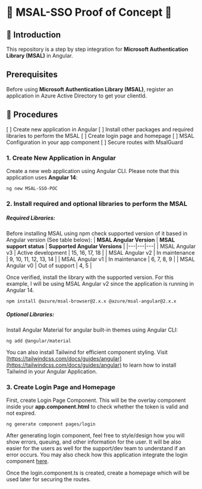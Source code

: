 # 🎯 MSAL-SSO Proof of Concept 🎯

## 👋 Introduction
This repository is a step by step integration for **Microsoft Authentication Library (MSAL)** in Angular.

## Prerequisites
Before using **Microsoft Authentication Library (MSAL)**, register an application in Azure Active Directory to get your clientId.

## 📃 Procedures
[ ] Create new application in Angular
[ ] Install other packages and required libraries to perform the MSAL
[ ] Create login page and homepage
[ ] MSAL Configuration in your app component
[ ] Secure routes with MsalGuard

### 1. Create New Application in Angular
Create a new web application using Angular CLI. Please note that this application uses **Angular 14**:
```
ng new MSAL-SSO-POC
```

### 2. Install required and optional libraries to perform the MSAL

##### **Required Libraries:**
Before installing MSAL using npm check supported version of it based in Angular version (See table below):
| **MSAL Angular Version** | **MSAL support status** | **Supported Angular Versions** |
|---|---|---|
| MSAL Angular v3 | Active development | 15, 16, 17, 18 |
| MSAL Angular v2 | In maintenance | 9, 10, 11, 12, 13, 14 |
| MSAL Angular v1 | In maintenance | 6, 7, 8, 9 |
| MSAL Angular v0 | Out of support | 4, 5 |

Once verified, install the library with the supported version. For this example, I will be using MSAL Angular v2 since the application is running in Angular 14.
```
npm install @azure/msal-browser@2.x.x @azure/msal-angular@2.x.x
```

##### **Optional Libraries:**
Install Angular Material for angular built-in themes using Angular CLI:
```
ng add @angular/material
```

You can also install Tailwind for efficient component styling. Visit [https://tailwindcss.com/docs/guides/angular](https://tailwindcss.com/docs/guides/angular) to learn how to install Tailwind in your Angular Application.


### 3. Create Login Page and Homepage
First, create Login Page Component. 
This will be the overlay component inside your **app.component.html** to check whether the token is valid and not expired.
```
ng generate component pages/login
```

After generating login component, feel free to style/design how you will show errors, queuing, and other information for the user. It will be also easier for the users as well for the support/dev team to understand if an error occurs. You may also check how this application integrate the login component [here](www.google.com).

Once the login.component.ts is created, create a homepage which will be used later for securing the routes.